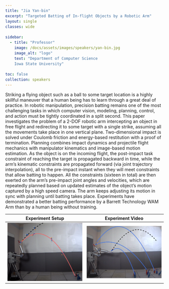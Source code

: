 ```yaml
---
title: "Jia Yan-bin"
excerpt: "Targeted Batting of In-flight Objects by a Robotic Arm"
layout: single 
classes: wide

sidebar:
  - title: "Professor"
    image: /docs/assets/images/speakers/yan-bin.jpg 
    image_alt: "logo"
    text: "Department of Computer Science
    Iowa State University"

toc: false 
collection: speakers
---
```

Striking a flying object such as a ball to some target location is a highly skillful maneuver that a human being has to learn  through a great deal of practice. In robotic manipulation, precision batting remains one of the most challenging tasks in which computer vision, modeling, planning, control, and action must be tightly coordinated in a split second. This paper investigates the problem of a 2-DOF robotic arm intercepting an object in free flight and redirecting it to some target with a single strike, assuming all the movements take place in one vertical plane. Two-dimensional impact is solved under Coulomb friction and energy-based restitution with a proof of termination. Planning combines impact dynamics and projectile flight mechanics with manipulator kinematics and image-based motion estimation. As the object is on the incoming flight, the post-impact task constraint of reaching the target is propagated backward in time, while the arm’s kinematic constraints are propagated forward (via joint trajectory interpolation), all to the pre-impact instant when they will meet constraints that allow batting to happen. All the constraints (sixteen in total) are then exerted on the arm’s pre-impact joint angles and velocities, which are repeatedly planned based on updated estimates of the object’s motion captured by a high speed camera. The arm keeps adjusting its motion in sync with planning until batting takes place. Experiments have demonstrated a better batting performance by a Barrett Technology WAM Arm than by a human being without training.


 
| Experiment Setup |  Experiment Video|
:-------------------------:|:-------------------------:
![](/docs/assets/images/objectBatting.jpg)  |  [![Batting-flying-object](/docs/assets/images/objectBattingThree.jpg)](https://www.youtube.com/watch?v=dGBevZ54E3s)


